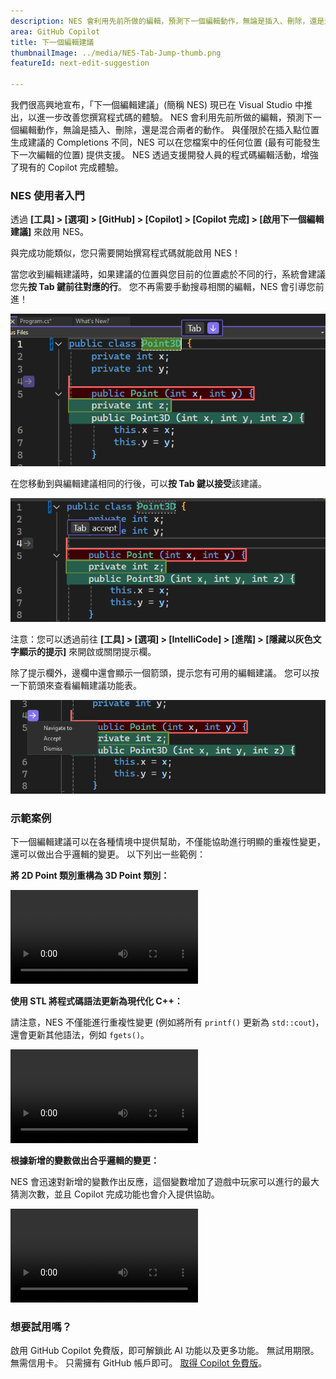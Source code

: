 ```yaml
---
description: NES 會利用先前所做的編輯，預測下一個編輯動作，無論是插入、刪除，還是混合兩者的動作。
area: GitHub Copilot
title: 下一個編輯建議
thumbnailImage: ../media/NES-Tab-Jump-thumb.png
featureId: next-edit-suggestion

---
```



我們很高興地宣布，「下一個編輯建議」(簡稱 NES) 現已在 Visual Studio 中推出，以進一步改善您撰寫程式碼的體驗。 NES 會利用先前所做的編輯，預測下一個編輯動作，無論是插入、刪除，還是混合兩者的動作。 與僅限於在插入點位置生成建議的 Completions 不同，NES 可以在您檔案中的任何位置 (最有可能發生下一次編輯的位置) 提供支援。 NES 透過支援開發人員的程式碼編輯活動，增強了現有的 Copilot 完成體驗。

### NES 使用者入門
透過 **[工具] > [選項] > [GitHub] > [Copilot] > [Copilot 完成] > [啟用下一個編輯建議]** 來啟用 NES。

與完成功能類似，您只需要開始撰寫程式碼就能啟用 NES！

當您收到編輯建議時，如果建議的位置與您目前的位置處於不同的行，系統會建議您先**按 Tab 鍵前往對應的行**。 您不再需要手動搜尋相關的編輯，NES 會引導您前進！

 ![NES 按 Tab 鍵以跳躍提示欄](../media/NES-Tab-Jump.png)

在您移動到與編輯建議相同的行後，可以**按 Tab 鍵以接受**該建議。

  ![NES 按 Tab 鍵以接受提示欄](../media/NES-Tab-Accept.png)

注意：您可以透過前往 **[工具] > [選項] > [IntelliCode] > [進階] > [隱藏以灰色文字顯示的提示]** 來開啟或關閉提示欄。 

除了提示欄外，邊欄中還會顯示一個箭頭，提示您有可用的編輯建議。 您可以按一下箭頭來查看編輯建議功能表。

  ![NES 邊欄箭頭](../media/NES-Gutter-Arrow.png)


### 示範案例
下一個編輯建議可以在各種情境中提供幫助，不僅能協助進行明顯的重複性變更，還可以做出合乎邏輯的變更。 以下列出一些範例：

**將 2D Point 類別重構為 3D Point 類別：**
 
![NES 重構 Point 類別](../media/NES-Point.mp4)

**使用 STL 將程式碼語法更新為現代化 C++：**

請注意，NES 不僅能進行重複性變更 (例如將所有 `printf()` 更新為 `std::cout`)，還會更新其他語法，例如 `fgets()`。

![NES 更新 C++語法](../media/NES-Migration.mp4)

**根據新增的變數做出合乎邏輯的變更：**

NES 會迅速對新增的變數作出反應，這個變數增加了遊戲中玩家可以進行的最大猜測次數，並且 Copilot 完成功能也會介入提供協助。

![NES 新增變數](../media/NES-AddVariable.mp4)

### 想要試用嗎？
啟用 GitHub Copilot 免費版，即可解鎖此 AI 功能以及更多功能。
 無試用期限。 無需信用卡。 只需擁有 GitHub 帳戶即可。 [取得 Copilot 免費版](https://github.com/settings/copilot)。
